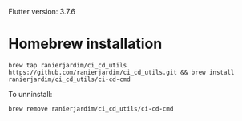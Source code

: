 



Flutter version: 3.7.6


# Homebrew installation

```console
brew tap ranierjardim/ci_cd_utils https://github.com/ranierjardim/ci_cd_utils.git && brew install ranierjardim/ci_cd_utils/ci-cd-cmd
```

To unninstall:

```console
brew remove ranierjardim/ci_cd_utils/ci-cd-cmd
```